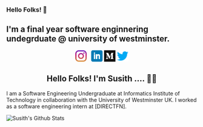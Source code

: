 ### Hello Folks! 👋
 ## I'm a final year software enginnering undegrduate @ university of westminster.
 
 
<p align='center'>
<a href="https://www.instagram.com/susithrj_"><img height="30" src="https://github.com/susithrj/susithrj/blob/main/Icons/instagram.png?raw=true"></a>&nbsp;&nbsp;
<a href="https://www.linkedin.com/in/susithrj"><img height="30" src="https://github.com/susithrj/susithrj/blob/main/Icons/linkedin.png?raw=true"></a>
<a href="https://medium.com/@susithrj"><img height="30" src="https://github.com/susithrj/susithrj/blob/main/Icons/medium.png?raw=true"></a>
<a href="https://twitter.com/users/9372982/susithrj"><img height="30" src="https://github.com/susithrj/susithrj/blob/main/Icons/twitter.png?raw=true"></a>
</p>

<h2 align="center">Hello Folks! I'm Susith .... 👋🤓</h2>

I am a Software Engineering Undergraduate at Informatics Institute of Technology in collaboration with the University of Westminster UK. I worked as a software engineering intern at [DIRECTFN]. 

![Susith's Github Stats](https://github-readme-stats.vercel.app/api?username=susithrj&show_icons=true&theme=radical)



<!--
**susithrj/susithrj** is a ✨ _special_ ✨ repository because its `README.md` (this file) appears on your GitHub profile.

Here are some ideas to get you started:

- 🔭 I’m currently working on ...
- 🌱 I’m currently learning ...
- 👯 I’m looking to collaborate on ...
- 🤔 I’m looking for help with ...
- 💬 Ask me about ...
- 📫 How to reach me: ...
- 😄 Pronouns: ..
- ⚡ Fun fact: ..
add more
-->
